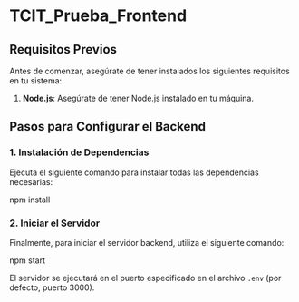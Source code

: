 # TCIT_Prueba_Frontend

## Requisitos Previos

Antes de comenzar, asegúrate de tener instalados los siguientes requisitos en tu sistema:
   
1. **Node.js**: Asegúrate de tener Node.js instalado en tu máquina.

## Pasos para Configurar el Backend

### 1. Instalación de Dependencias

Ejecuta el siguiente comando para instalar todas las dependencias necesarias:

npm install

### 2. Iniciar el Servidor

Finalmente, para iniciar el servidor backend, utiliza el siguiente comando:

npm start

El servidor se ejecutará en el puerto especificado en el archivo `.env` (por defecto, puerto 3000).
